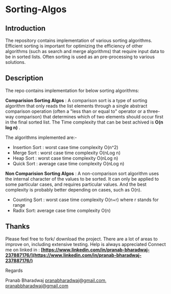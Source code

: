 # Sorting-Algos

## Introduction
The repository contains implementation of various sorting algorithms. Efficient sorting is important for optimizing the efficiency of other
algorithms (such as search and merge algorithms) that require input data to be in sorted lists. Often sorting is used as an pre-processing to various solutions.

## Description
The repo contains implementation for below sorting algorithms:

**Comparision Sorting Algos** : A comparison sort is a type of sorting algorithm that only reads the list elements through a single abstract comparison operation 
(often a "less than or equal to" operator or a three-way comparison) that determines which of two elements should occur first in the final sorted list. The Time complexity 
that can be best achived is **O(n log n)** .<br>

The algorithms implemented are:-
- Insertion Sort : worst case time complexity O(n^2)
- Merge Sort : worst case time complexity O(nLog n)
- Heap Sort : worst case time complexity O(nLog n)
- Quick Sort : average case time complexity O(nLog n)

**Non Comparision Sorting Algos** : A non-comparison sort algorithm uses the internal character of the values to be sorted. It can only be applied to some particular cases,
and requires particular values. And the best complexity is probably better depending on cases, such as O(n).
- Counting Sort : worst case time complexity O(n+r) where r stands for range
- Radix Sort: average case time complexity O(n)

## Thanks

Please feel free to fork/ download the project. There are a lot of areas to improve on, including extensive testing. Help is always appreciated
Connect me on linked in : **[https://www.linkedin.com/in/pranab-bharadwaj-237887176/](https://www.linkedin.com/in/pranab-bharadwaj-237887176/)**

Regards

Pranab Bharadwaj
pranabharadwaj@gmail.com,
pranabbharadwaj@gmail.com
